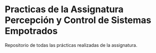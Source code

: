 # Practicas de la Assignatura Percepción y Control de Sistemas Empotrados

Repositorio de todas las prácticas realizadas de la assignatura.
